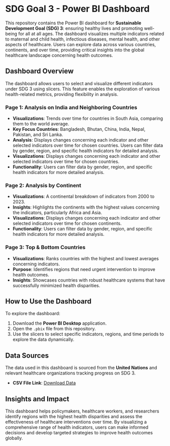 # SDG Goal 3 - Power BI Dashboard

This repository contains the Power BI dashboard for **Sustainable Development Goal (SDG) 3**: ensuring healthy lives and promoting well-being for all at all ages. The dashboard visualizes multiple indicators related to maternal and child health, infectious diseases, mental health, and other aspects of healthcare. Users can explore data across various countries, continents, and over time, providing critical insights into the global healthcare landscape concerning health outcomes.

## Dashboard Overview

The dashboard allows users to select and visualize different indicators under SDG 3 using slicers. This feature enables the exploration of various health-related metrics, providing flexibility in analysis.

### Page 1: Analysis on India and Neighboring Countries
- **Visualizations**: Trends over time for countries in South Asia, comparing them to the world average.
- **Key Focus Countries**: Bangladesh, Bhutan, China, India, Nepal, Pakistan, and Sri Lanka.
- **Analysis**: Displays changes concerning each indicator and other selected indicators over time for chosen countries. Users can filter data by gender, region, and specific health indicators for detailed analysis.
- **Visualizations**: Displays changes concerning each indicator and other selected indicators over time for chosen countries.
- **Functionality**: Users can filter data by gender, region, and specific health indicators for more detailed analysis.

### Page 2: Analysis by Continent
- **Visualizations**: A continental breakdown of indicators from 2000 to 2023.
- **Insights**: Highlights the continents with the highest values concerning the indicators, particularly Africa and Asia.
- **Visualizations**: Displays changes concerning each indicator and other selected indicators over time for chosen continents.
- **Functionality**: Users can filter data by gender, region, and specific health indicators for more detailed analysis.

### Page 3: Top & Bottom Countries
- **Visualizations**: Ranks countries with the highest and lowest averages concerning indicators.
- **Purpose**: Identifies regions that need urgent intervention to improve health outcomes.
- **Insights**: Showcases countries with robust healthcare systems that have successfully minimized health disparities.

## How to Use the Dashboard
To explore the dashboard:

1. Download the **Power BI Desktop** application.
2. Open the `.pbix` file from this repository.
3. Use the slicers to select specific indicators, regions, and time periods to explore the data dynamically.

## Data Sources
The data used in this dashboard is sourced from the **United Nations** and relevant healthcare organizations tracking progress on SDG 3. 
- **CSV File Link**: [Download Data](https://drive.google.com/file/d/1K6dqFGd7ZIaQIvE7re-cqXm1XkSgXtw9/view?usp=sharing)

## Insights and Impact
This dashboard helps policymakers, healthcare workers, and researchers identify regions with the highest health disparities and assess the effectiveness of healthcare interventions over time. By visualizing a comprehensive range of health indicators, users can make informed decisions and develop targeted strategies to improve health outcomes globally.
